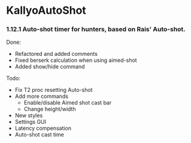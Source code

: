 # KallyoAutoShot
### 1.12.1 Auto-shot timer for hunters, based on Rais' Auto-shot.

Done:
- Refactored and added comments
- Fixed berserk calculation when using aimed-shot
- Added show/hide command

Todo:
- Fix T2 proc resetting Auto-shot
- Add more commands
  - Enable/disable Aimed shot cast bar
  - Change height/width
- New styles
- Settings GUI
- Latency compensation
- Auto-shot cast time

